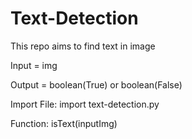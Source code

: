 # Text-Detection
This repo aims to find text in image


Input = img

Output = boolean(True) or boolean(False)

Import File:
import text-detection.py

Function:
isText(inputImg)